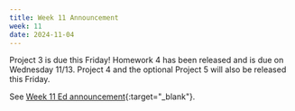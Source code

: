```yaml
---
title: Week 11 Announcement
week: 11
date: 2024-11-04
---
```


Project 3 is due this Friday! Homework 4 has been released and is due on Wednesday 11/13. Project 4 and the optional Project 5 will also be released this Friday.

See [Week 11 Ed announcement](https://edstem.org/us/courses/63937/discussion/5643829){:target="\_blank"}.
